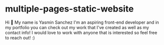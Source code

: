 # multiple-pages-static-website
Hi 👋
My name is Yasmin Sanchez I'm an aspiring front-end developer and in my portfolio you can check out my work that I've created as well as my contact info! I would love to work with anyone that is interested so feel free to reach out! :)
